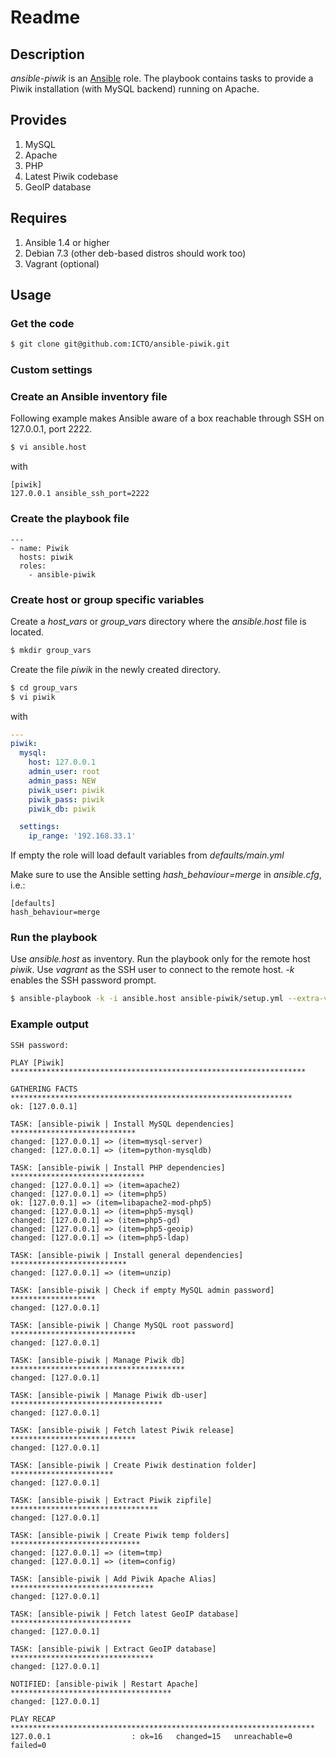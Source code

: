 # Readme

## Description

*ansible-piwik* is an [Ansible](http://ansible.cc) role.
The playbook contains tasks to provide a Piwik installation (with MySQL backend) running on Apache.

## Provides

1. MySQL
2. Apache
3. PHP
4. Latest Piwik codebase
5. GeoIP database

## Requires

1. Ansible 1.4 or higher
2. Debian 7.3 (other deb-based distros should work too)
3. Vagrant (optional)

## Usage

### Get the code

```bash
$ git clone git@github.com:ICTO/ansible-piwik.git
```

### Custom settings


### Create an Ansible inventory file

Following example makes Ansible aware of a box reachable through SSH on 127.0.0.1, port 2222.

```bash
$ vi ansible.host
```

with

```
[piwik]
127.0.0.1 ansible_ssh_port=2222
```

### Create the playbook file

```
---
- name: Piwik
  hosts: piwik
  roles:
    - ansible-piwik
```

### Create host or group specific variables

Create a *host_vars* or *group_vars* directory where the *ansible.host* file is located.

```bash
$ mkdir group_vars
```

Create the file *piwik* in the newly created directory.

```bash
$ cd group_vars
$ vi piwik
```

with

```yaml
---
piwik:
  mysql:
    host: 127.0.0.1
    admin_user: root
    admin_pass: NEW
    piwik_user: piwik
    piwik_pass: piwik
    piwik_db: piwik

  settings:
    ip_range: '192.168.33.1'
```

If empty the role will load default variables from *defaults/main.yml*

Make sure to use the Ansible setting *hash_behaviour=merge* in *ansible.cfg*, i.e.:

```
[defaults]
hash_behaviour=merge
```

### Run the playbook

Use *ansible.host* as inventory. Run the playbook only for the remote host *piwik*. Use *vagrant* as the SSH user to connect to the remote host. *-k* enables the SSH password prompt.

```bash
$ ansible-playbook -k -i ansible.host ansible-piwik/setup.yml --extra-vars="user=vagrant"
```

### Example output

```
SSH password: 

PLAY [Piwik] ****************************************************************** 

GATHERING FACTS *************************************************************** 
ok: [127.0.0.1]

TASK: [ansible-piwik | Install MySQL dependencies] **************************** 
changed: [127.0.0.1] => (item=mysql-server)
changed: [127.0.0.1] => (item=python-mysqldb)

TASK: [ansible-piwik | Install PHP dependencies] ****************************** 
changed: [127.0.0.1] => (item=apache2)
changed: [127.0.0.1] => (item=php5)
ok: [127.0.0.1] => (item=libapache2-mod-php5)
changed: [127.0.0.1] => (item=php5-mysql)
changed: [127.0.0.1] => (item=php5-gd)
changed: [127.0.0.1] => (item=php5-geoip)
changed: [127.0.0.1] => (item=php5-ldap)

TASK: [ansible-piwik | Install general dependencies] ************************** 
changed: [127.0.0.1] => (item=unzip)

TASK: [ansible-piwik | Check if empty MySQL admin password] ******************* 
changed: [127.0.0.1]

TASK: [ansible-piwik | Change MySQL root password] **************************** 
changed: [127.0.0.1]

TASK: [ansible-piwik | Manage Piwik db] *************************************** 
changed: [127.0.0.1]

TASK: [ansible-piwik | Manage Piwik db-user] ********************************** 
changed: [127.0.0.1]

TASK: [ansible-piwik | Fetch latest Piwik release] **************************** 
changed: [127.0.0.1]

TASK: [ansible-piwik | Create Piwik destination folder] *********************** 
changed: [127.0.0.1]

TASK: [ansible-piwik | Extract Piwik zipfile] ********************************* 
changed: [127.0.0.1]

TASK: [ansible-piwik | Create Piwik temp folders] ***************************** 
changed: [127.0.0.1] => (item=tmp)
changed: [127.0.0.1] => (item=config)

TASK: [ansible-piwik | Add Piwik Apache Alias] ******************************** 
changed: [127.0.0.1]

TASK: [ansible-piwik | Fetch latest GeoIP database] *************************** 
changed: [127.0.0.1]

TASK: [ansible-piwik | Extract GeoIP database] ******************************** 
changed: [127.0.0.1]

NOTIFIED: [ansible-piwik | Restart Apache] ************************************ 
changed: [127.0.0.1]

PLAY RECAP ******************************************************************** 
127.0.0.1                  : ok=16   changed=15   unreachable=0    failed=0   
```

